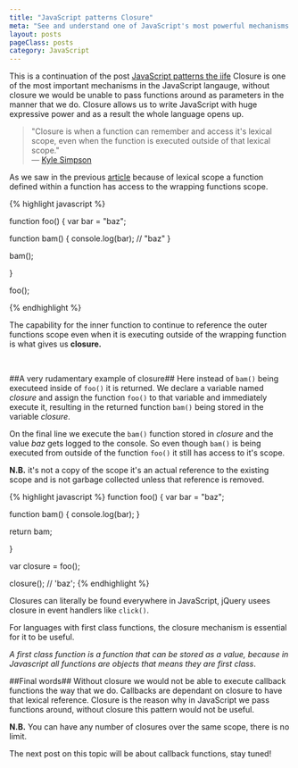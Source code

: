 ```yaml
---
title: "JavaScript patterns Closure"
meta: "See and understand one of JavaScript's most powerful mechanisms - Closure"
layout: posts
pageClass: posts
category: JavaScript
---
```


This is a continuation of the post 
[JavaScript patterns the iife](http://rbrtsmith.com/2015/02/javascript-patterns-the-iife/)
Closure is one of the most important mechanisms in the JavaScript langauge, without
closure we would be unable to pass functions around as parameters in the manner that
we do.  Closure allows us to write JavaScript with huge expressive power and 
as a result the whole language opens up.

>"Closure is when a function can remember and access it's lexical scope, 
>even when the 
>function is executed outside of that lexical scope."
><br>&mdash; [Kyle Simpson](https://twitter.com/getify)

As we saw in the previous [article](http://rbrtsmith.com/2015/02/javascript-patterns-the-iife/) 
because of lexical scope a function defined within a function has access to the
wrapping functions scope.

{% highlight javascript %}

function foo() {
	var bar = "baz";

   function bam() {
      console.log(bar); // "baz"
   }

   bam();

}

foo();

{% endhighlight %}

The capability for the inner function to continue to reference the outer functions
scope even when it is executing outside of the wrapping function is what gives
us **closure.**

&nbsp;

##A very rudamentary example of closure##
Here instead of `bam()` being executeed inside of `foo()` it is returned.
We declare a variable named *closure* and assign the function `foo()` to that
variable and immediately execute it, resulting in the returned function `bam()` being
stored in the variable *closure*. 

On the final line we execute the `bam()` function stored in *closure* and
the value *baz* gets logged to the console. So even though `bam()` is being
executed from outside of the function `foo()` it still has access to it's scope.

**N.B.** it's not a copy of the scope it's an actual reference to the existing scope
and is not garbage collected unless that reference is removed.

{% highlight javascript %}
function foo() {
	var bar = "baz";

   function bam() {
      console.log(bar);
   }

   return bam;

}

var closure = foo(); 

closure(); // 'baz';
{% endhighlight %}

Closures can literally be found everywhere in JavaScript, jQuery usees closure
in event handlers like `click()`.

For languages with first class functions, the closure 
mechanism is essential for it to be useful.

*A first class function is a function that can be stored as a value, because
in Javascript all functions are objects that means they are first class*.


##Final words##
Without closure we would not be able to execute callback functions the way that
we do.  Callbacks are dependant on closure to have that lexical reference.
Closure is the reason why in JavaScript we pass functions around, without closure
this pattern would not be useful.

**N.B.** You can have any number of closures over the same scope, there is no limit.

The next post on this topic will be about callback functions, stay tuned!